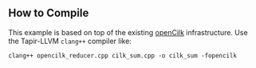 ## How to Compile

This example is based on top of the existing [openCilk](https://github.com/OpenCilk) infrastructure. Use the Tapir-LLVM `clang++` compiler like:

`clang++ opencilk_reducer.cpp cilk_sum.cpp -o cilk_sum -fopencilk`